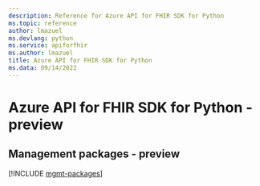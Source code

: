 ```yaml
---
description: Reference for Azure API for FHIR SDK for Python
ms.topic: reference
author: lmazuel
ms.devlang: python
ms.service: apiforfhir
ms.author: lmazuel
title: Azure API for FHIR SDK for Python
ms.data: 09/14/2022
---
```

# Azure API for FHIR SDK for Python - preview

## Management packages - preview
[!INCLUDE [mgmt-packages](api-for-fhir-mgmt-index.md)]
